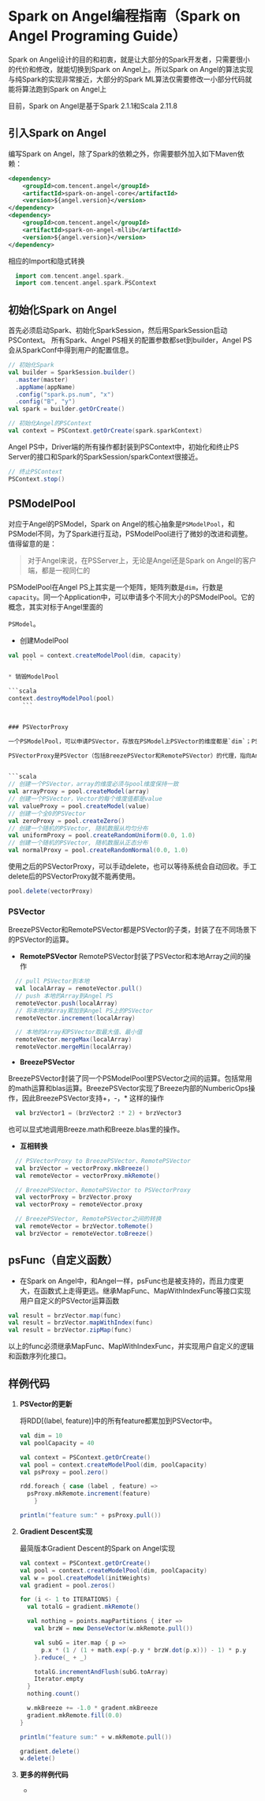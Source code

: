 # Spark on Angel编程指南（Spark on Angel Programing Guide）

Spark on Angel设计的目的和初衷，就是让大部分的Spark开发者，只需要很小的代价和修改，就能切换到Spark on Angel上。所以Spark on Angel的算法实现与纯Spark的实现非常接近，大部分的Spark ML算法仅需要修改一小部分代码就能将算法跑到Spark on Angel上

目前，Spark on Angel是基于Spark 2.1.1和Scala 2.11.8


## 引入Spark on Angel

编写Spark on Angel，除了Spark的依赖之外，你需要额外加入如下Maven依赖：

```xml
<dependency>
    <groupId>com.tencent.angel</groupId>
    <artifactId>spark-on-angel-core</artifactId>
    <version>${angel.version}</version>
</dependency>
<dependency>
    <groupId>com.tencent.angel</groupId>
    <artifactId>spark-on-angel-mllib</artifactId>
    <version>${angel.version}</version>
</dependency>
```

相应的Import和隐式转换

```scala
  import com.tencent.angel.spark._
  import com.tencent.angel.spark.PSContext
```

## 初始化Spark on Angel

首先必须启动Spark、初始化SparkSession，然后用SparkSession启动PSContext。
所有Spark、Angel PS相关的配置参数都set到builder，Angel PS会从SparkConf中得到用户的配置信息。

```scala
// 初始化Spark
val builder = SparkSession.builder()
  .master(master)
  .appName(appName)
  .config("spark.ps.num", "x")
  .config("B", "y")
val spark = builder.getOrCreate()

// 初始化Angel的PSContext
val context = PSContext.getOrCreate(spark.sparkContext)
```

Angel PS中，Driver端的所有操作都封装到PSContext中，初始化和终止PS Server的接口和Spark的SparkSession/sparkContext很接近。

```scala
// 终止PSContext
PSContext.stop()
```

## PSModelPool

对应于Angel的PSModel，Spark on Angel的核心抽象是`PSModelPool`，和PSModel不同，为了Spark进行互动，PSModelPool进行了微妙的改进和调整。值得留意的是：

> 对于Angel来说，在PSServer上，无论是Angel还是Spark on Angel的客户端，都是一视同仁的



PSModelPool在Angel PS上其实是一个矩阵，矩阵列数是`dim`，行数是`capacity`。同一个Application中，可以申请多个不同大小的PSModelPool。它的概念，其实对标于Angel里面的

`PSModel`。

* 创建ModelPool

```scala
val pool = context.createModelPool(dim, capacity)
	```

* 销毁ModelPool

```scala
context.destroyModelPool(pool)
	```


### PSVectorProxy

一个PSModelPool，可以申请PSVector，存放在PSModel上PSVector的维度都是`dim`；PSModelPool只能存放、管理维度为`dim`的PSVector。

PSVectorProxy是PSVector（包括BreezePSVector和RemotePSVector）的代理，指向Angel PS上的某个PSVector。


```scala
// 创建一个PSVector，array的维度必须与pool维度保持一致
val arrayProxy = pool.createModel(array)
// 创建一个PSVector，Vector的每个维度值都是value
val valueProxy = pool.createModel(value)
// 创建一个全0的PSVector
val zeroProxy = pool.createZero()
// 创建一个随机的PSVector, 随机数服从均匀分布
val uniformProxy = pool.createRandomUniform(0.0, 1.0)
// 创建一个随机的PSVector, 随机数服从正态分布
val normalProxy = pool.createRandomNormal(0.0, 1.0)
```

使用之后的PSVectorProxy，可以手动delete，也可以等待系统会自动回收。手工delete后的PSVectorProxy就不能再使用。

```scala
pool.delete(vectorProxy)
```

### PSVector

BreezePSVector和RemotePSVector都是PSVector的子类，封装了在不同场景下的PSVector的运算。

- **RemotePSVector**
  RemotePSVector封装了PSVector和本地Array之间的操作

```scala
  // pull PSVector到本地
  val localArray = remoteVector.pull()
  // push 本地的Array到Angel PS
  remoteVector.push(localArray)
  // 将本地的Array累加到Angel PS上的PSVector
  remoteVector.increment(localArray)

  // 本地的Array和PSVector取最大值、最小值
  remoteVector.mergeMax(localArray)
  remoteVector.mergeMin(localArray)
```

- **BreezePSVector**

BreezePSVector封装了同一个PSModelPool里PSVector之间的运算。包括常用的math运算和blas运算。BreezePSVector实现了Breeze内部的NumbericOps操作，因此BreezePSVector支持+，-，* 这样的操作

```scala
  val brzVector1 = (brzVector2 :* 2) + brzVector3
```

也可以显式地调用Breeze.math和Breeze.blas里的操作。

- **互相转换**


```scala
  // PSVectorProxy to BreezePSVector、RemotePSVector
  val brzVector = vectorProxy.mkBreeze()
  val remoteVector = vectorProxy.mkRemote()

  // BreezePSVector、RemotePSVector to PSVectorProxy
  val vectorProxy = brzVector.proxy
  val vectorProxy = remoteVector.proxy

  // BreezePSVector, RemotePSVector之间的转换
  val remoteVector = brzVector.toRemote()
  val brzVector = remoteVector.toBreeze()
```

## psFunc（自定义函数）

- 在Spark on Angel中，和Angel一样，psFunc也是被支持的，而且力度更大，在函数式上走得更远。继承MapFunc、MapWithIndexFunc等接口实现用户自定义的PSVector运算函数

```scala
val result = brzVector.map(func)
val result = brzVector.mapWithIndex(func)
val result = brzVector.zipMap(func)
```
以上的func必须继承MapFunc、MapWithIndexFunc，并实现用户自定义的逻辑和函数序列化接口。


## 样例代码

1. **PSVector的更新**

	将RDD[(label, feature)]中的所有feature都累加到PSVector中。


	```Scala
	val dim = 10
	val poolCapacity = 40

	val context = PSContext.getOrCreate()
	val pool = context.createModelPool(dim, poolCapacity)
	val psProxy = pool.zero()

	rdd.foreach { case (label , feature) =>
	  psProxy.mkRemote.increment(feature)
		}

	println("feature sum:" + psProxy.pull())
	```

2. **Gradient Descent实现**

	最简版本Gradient Descent的Spark on Angel实现

	```Scala
	val context = PSContext.getOrCreate()
	val pool = context.createModelPool(dim, poolCapacity)
	val w = pool.createModel(initWeights)
	val gradient = pool.zeros()

	for (i <- 1 to ITERATIONS) {
	  val totalG = gradient.mkRemote()

	  val nothing = points.mapPartitions { iter =>
	    val brzW = new DenseVector(w.mkRemote.pull())

	    val subG = iter.map { p =>
	      p.x * (1 / (1 + math.exp(-p.y * brzW.dot(p.x))) - 1) * p.y
	    }.reduce(_ + _)

	    totalG.incrementAndFlush(subG.toArray)
	    Iterator.empty
	  }
	  nothing.count()

	  w.mkBreeze += -1.0 * gradent.mkBreeze
	  gradient.mkRemote.fill(0.0)
	}

	println("feature sum:" + w.mkRemote.pull())

	gradient.delete()
	w.delete()
	```
	
3. **更多的样例代码**

	* 
